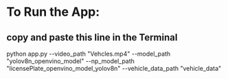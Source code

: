 # To Run the App: 

## copy and paste this line in the Terminal
python app.py --video_path "Vehcles.mp4" --model_path "yolov8n_openvino_model" --np_model_path "licensePlate_openvino_model_yolov8n" --vehicle_data_path "vehicle_data"